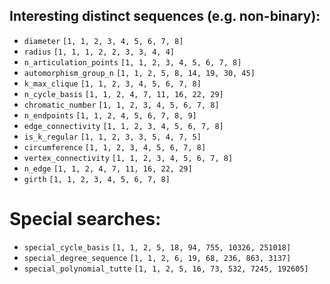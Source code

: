 ## Interesting distinct sequences (e.g. non-binary):
+ `diameter` `[1, 1, 2, 3, 4, 5, 6, 7, 8]`
+ `radius` `[1, 1, 1, 2, 2, 3, 3, 4, 4]`
+ `n_articulation_points` `[1, 1, 2, 3, 4, 5, 6, 7, 8]`
+ `automorphism_group_n` `[1, 1, 2, 5, 8, 14, 19, 30, 45]`
+ `k_max_clique` `[1, 1, 2, 3, 4, 5, 6, 7, 8]`
+ `n_cycle_basis` `[1, 1, 2, 4, 7, 11, 16, 22, 29]`
+ `chromatic_number` `[1, 1, 2, 3, 4, 5, 6, 7, 8]`
+ `n_endpoints` `[1, 1, 2, 4, 5, 6, 7, 8, 9]`
+ `edge_connectivity` `[1, 1, 2, 3, 4, 5, 6, 7, 8]`
+ `is_k_regular` `[1, 1, 2, 3, 3, 5, 4, 7, 5]`
+ `circumference` `[1, 1, 2, 3, 4, 5, 6, 7, 8]`
+ `vertex_connectivity` `[1, 1, 2, 3, 4, 5, 6, 7, 8]`
+ `n_edge` `[1, 1, 2, 4, 7, 11, 16, 22, 29]`
+ `girth` `[1, 1, 2, 3, 4, 5, 6, 7, 8]`

# Special searches:
+ `special_cycle_basis` `[1, 1, 2, 5, 18, 94, 755, 10326, 251018]`
+ `special_degree_sequence` `[1, 1, 2, 6, 19, 68, 236, 863, 3137]`
+ `special_polynomial_tutte` `[1, 1, 2, 5, 16, 73, 532, 7245, 192605]`
